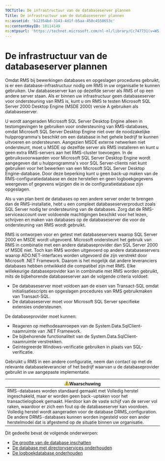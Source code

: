 ```yaml
---
TOCTitle: De infrastructuur van de databaseserver plannen
Title: De infrastructuur van de databaseserver plannen
ms:assetid: 'b12354bd-3143-4d1f-b5aa-450c4550653c'
ms:contentKeyID: 18114149
ms:mtpsurl: 'https://technet.microsoft.com/nl-nl/library/Cc747731(v=WS.10)'
---
```


De infrastructuur van de databaseserver plannen
===============================================

Omdat RMS bij bewerkingen databases en opgeslagen procedures gebruikt, is er een database-infrastructuur nodig om RMS in uw organisatie te kunnen gebruiken. Uw databaseserver kan op dezelfde server als RMS of op een andere server staan. Als er binnen uw infrastructuur geen databaseserver voor ondersteuning van RMS is, kunt u om RMS te testen Microsoft SQL Server 2000 Desktop Engine (MSDE 2000) versie A gebruiken als databaseserver.

U wordt aangeraden Microsoft SQL Server Desktop Engine alleen in testomgevingen te gebruiken voor ondersteuning van RMS-databases, omdat Microsoft SQL Server Desktop Engine niet over de noodzakelijke hulpprogramma's beschikt om een database in het gehele bedrijf te kunnen uitvoeren en ondersteunen. Aangezien MSDE externe netwerken niet ondersteunt, moet u MSDE op dezelfde server als RMS installeren en kunt u geen extra RMS-servers aan het RMS-cluster toevoegen. In de gebruiksvoorwaarden voor Microsoft SQL Server Desktop Engine wordt aangegeven dat u hulpprogramma's voor SQL Server-clients niet kunt gebruiken voor het bewerken van een Microsoft SQL Server Desktop Engine-database. Door deze beperking kunt u geen back-up maken van de RMS-configuratiedatabase en deze herstellen en geen logboekgegevens weergeven of gegevens wijzigen die in de configuratiedatabase zijn opgeslagen.

Als u van plan bent de databases op een andere server onder te brengen dan de RMS-installatie, hebt u een compleet databaseserverproduct zoals SQL Server nodig ter ondersteuning van de databases. Zorg dat de RMS-serviceaccount over voldoende machtigingen beschikt voor het lezen, schrijven en maken van databases op de databaseserver die voor de ondersteuning van RMS wordt gebruikt.

RMS is ontworpen voor en getest met databaseservers waarop SQL Server 2000 en MSDE wordt uitgevoerd. Microsoft ondersteunt het gebruik van RMS in combinatie met een andere databaseprovider dan SQL Server 2000 of MSDE niet. Toch kan RMS worden uitgevoerd op andere databaseservers waarop ADO.NET-interfaces worden uitgevoerd die zijn verstrekt door Microsoft .NET Framework. Daarom is het mogelijk dat andere leveranciers databases hebben ontwikkeld die compatibel zijn met RMS. Elke willekeurige databaseprovider kan in combinatie met RMS worden gebruikt, mits de bijbehorende databaseserver aan de volgende criteria voldoet:

-   De databaseserver moet voldoen aan de eisen van Transact-SQL omdat initialisatiescripts en opgeslagen procedures van RMS gebruikmaken van Transact-SQL.
-   De databaseserver moet voor Microsoft SQL Server specifieke extensies ondersteunen.

De databaseprovider moet kunnen:

-   Reageren op methodeaanroepen van de System.Data.SqlClient-naamruimte van .NET Framework.
-   De bijbehorende functionaliteit van de System.Data.SqlClient-naamruimte verstrekken.
-   Geïntegreerde Windows-verificatie gebruiken in plaats van SQL-verificatie.

Gebruikt u RMS in een andere configuratie, neem dan contact op met de relevante databaseleverancier of het bedrijf waarvan u de databaseprovider gebruikt in uw aangepaste implementatie.

| ![](images/Cc747731.Caution(WS.10).gif)Waarschuwing                                                                                                                                                                                                                                                                                                                                                                                              |
|-------------------------------------------------------------------------------------------------------------------------------------------------------------------------------------------------------------------------------------------------------------------------------------------------------------------------------------------------------------------------------------------------------------------------------------------------------------------------------|
| RMS-databases worden standaard gemaakt met Volledig herstel ingeschakeld, maar er worden geen back-uptaken voor het transactielogboek gemaakt. Hierdoor kan de vaste schijf van de server vol raken, waardoor er zich een fout op de databaseserver kan voordoen. Volledig herstel wordt aangeraden voor de database DRMS\_configuration. De andere DRMS-databases kunnen worden ingesteld voor een ander herstelmodel dat is afgestemd op de situatie binnen uw organisatie. |

Dit gedeelte bevat de volgende onderwerpen:

-   [De grootte van de database inschatten](https://technet.microsoft.com/87652cc2-b886-4797-8d40-356669768089)
-   [De database met directoryservices onderhouden](https://technet.microsoft.com/911a62f2-c1d6-4091-99b0-b53211be27a7)
-   [De logboekdatabase onderhouden](https://technet.microsoft.com/de55058b-0d1a-4997-8a45-e14678ddd13f)
